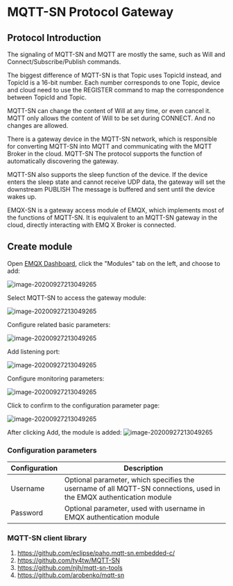 # MQTT-SN Protocol Gateway

## Protocol Introduction

The signaling of MQTT-SN and MQTT are mostly the same, such as Will and Connect/Subscribe/Publish commands.

The biggest difference of MQTT-SN is that Topic uses TopicId instead, and TopicId is a 16-bit number. Each number corresponds to one
Topic, device and cloud need to use the REGISTER command to map the correspondence between TopicId and Topic.

MQTT-SN can change the content of Will at any time, or even cancel it. MQTT only allows the content of Will to be set during CONNECT.
And no changes are allowed.

There is a gateway device in the MQTT-SN network, which is responsible for converting MQTT-SN into MQTT and communicating with the MQTT Broker in the cloud. MQTT-SN
The protocol supports the function of automatically discovering the gateway.

MQTT-SN also supports the sleep function of the device. If the device enters the sleep state and cannot receive UDP data, the gateway will set the downstream PUBLISH
The message is buffered and sent until the device wakes up.

EMQX-SN is a gateway access module of EMQX, which implements most of the functions of MQTT-SN. It is equivalent to an MQTT-SN gateway in the cloud, directly interacting with EMQ
X Broker is connected.

## Create module

Open [EMQX Dashboard](http://127.0.0.1:18083/#/modules), click the "Modules" tab on the left, and choose to add:

![image-20200927213049265](./assets/modules.png)

Select MQTT-SN to access the gateway module:

![image-20200927213049265](./assets/proto_mqtt_sn1.png)

Configure related basic parameters:

![image-20200927213049265](./assets/proto_mqtt_sn2.png)

Add listening port:

![image-20200927213049265](./assets/proto_mqtt_sn3.png)

Configure monitoring parameters:

![image-20200927213049265](./assets/proto_mqtt_sn4.png)

Click to confirm to the configuration parameter page:

![image-20200927213049265](./assets/proto_mqtt_sn5.png)

After clicking Add, the module is added:
![image-20200927213049265](./assets/proto_mqtt_sn6.png)

### Configuration parameters

| Configuration | Description                                                  |
| ------------- | ------------------------------------------------------------ |
| Username      | Optional parameter, which specifies the username of all MQTT-SN connections, used in the EMQX authentication module |
| Password      | Optional parameter, used with username in EMQX authentication module |

### MQTT-SN client library

1. <https://github.com/eclipse/paho.mqtt-sn.embedded-c/>
2. <https://github.com/ty4tw/MQTT-SN>
3. <https://github.com/njh/mqtt-sn-tools>
4. <https://github.com/arobenko/mqtt-sn>